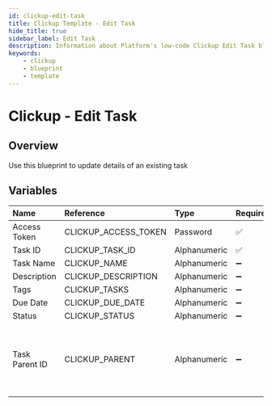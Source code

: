 ```yaml
---
id: clickup-edit-task
title: Clickup Template - Edit Task
hide_title: true
sidebar_label: Edit Task
description: Information about Platform's low-code Clickup Edit Task blueprint. Updates an existing Clickup task 
keywords:
    - clickup
    - blueprint
    - template
---
```


# Clickup - Edit Task

## Overview
Use this blueprint to update details of an existing task

## Variables

| Name | Reference | Type | Required | Default | Options | Description |
|:-----|:----------|:-----|:---------|:--------|:--------|:------------|
| Access Token | CLICKUP_ACCESS_TOKEN  | Password |:white_check_mark: | - | - | None |
| Task ID | CLICKUP_TASK_ID  | Alphanumeric |:white_check_mark: | - | - | None |
| Task Name | CLICKUP_NAME  | Alphanumeric |:heavy_minus_sign: | - | - | None |
| Description | CLICKUP_DESCRIPTION  | Alphanumeric |:heavy_minus_sign: | - | - | None |
| Tags | CLICKUP_TASKS  | Alphanumeric |:heavy_minus_sign: | - | - | None |
| Due Date | CLICKUP_DUE_DATE  | Alphanumeric |:heavy_minus_sign: | - | - | None |
| Status | CLICKUP_STATUS  | Alphanumeric |:heavy_minus_sign: | - | - | None |
| Task Parent ID | CLICKUP_PARENT  | Alphanumeric |:heavy_minus_sign: | - | - | If you wish to move an existing ticket under another ticket as a subtask |


